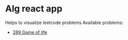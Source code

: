 # Alg react app
Helps to visualize leetcode problems
Available problems: 
- [289 Game of life](https://leetcode.com/problems/game-of-life/)
